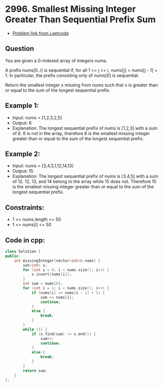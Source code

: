# 2996. Smallest Missing Integer Greater Than Sequential Prefix Sum
- [Problem link from Leetcode](https://leetcode.com/problems/smallest-missing-integer-greater-than-sequential-prefix-sum/description/)
## Question
You are given a 0-indexed array of integers nums.

A prefix nums[0..i] is sequential if, for all 1 <= j <= i, nums[j] = nums[j - 1] + 1. In particular, the prefix consisting only of nums[0] is sequential.

Return the smallest integer x missing from nums such that x is greater than or equal to the sum of the longest sequential prefix.
## Example 1:
- Input: nums = [1,2,3,2,5]
- Output: 6
- Explanation: The longest sequential prefix of nums is [1,2,3] with a sum of 6. 6 is not in the array, therefore 6 is the smallest missing integer greater than or equal to the sum of the longest sequential prefix.
## Example 2:
- Input: nums = [3,4,5,1,12,14,13]
- Output: 15
- Explanation: The longest sequential prefix of nums is [3,4,5] with a sum of 12. 12, 13, and 14 belong to the array while 15 does not. Therefore 15 is the smallest missing integer greater than or equal to the sum of the longest sequential prefix.
## Constraints:
- 1 <= nums.length <= 50
- 1 <= nums[i] <= 50
## Code in cpp:
```cpp
class Solution {
public:
    int missingInteger(vector<int>& nums) {
        set<int> s;
        for (int i = 0; i < nums.size(); i++) {
            s.insert(nums[i]);
        }
        int sum = nums[0];
        for (int i = 1; i < nums.size(); i++) {
            if (nums[i] == nums[i - 1] + 1) {
                sum += nums[i];
                continue;
            }
            else {
                break;
            }
        }
        while (1) {
            if (s.find(sum) != s.end()) {
                sum++;
                continue;
            }
            else {
                break;
            }
        }
        return sum;
    }
};
```
